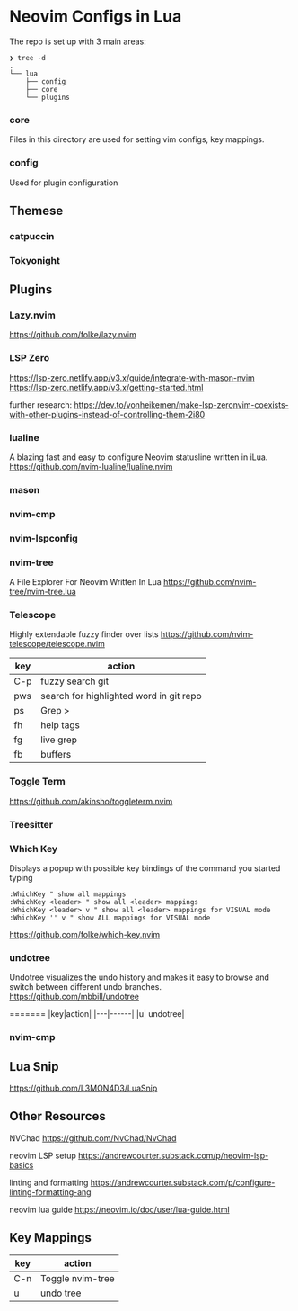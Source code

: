 # Neovim Configs in Lua

The repo is set up with 3 main areas:

```
❯ tree -d
.
└── lua
    ├── config
    ├── core
    └── plugins
```

### core
Files in this directory are used for setting vim configs, key mappings.

### config
Used for plugin configuration


## Themese
### catpuccin
### Tokyonight

## Plugins

### Lazy.nvim
https://github.com/folke/lazy.nvim

### LSP Zero
https://lsp-zero.netlify.app/v3.x/guide/integrate-with-mason-nvim
https://lsp-zero.netlify.app/v3.x/getting-started.html

further research:
https://dev.to/vonheikemen/make-lsp-zeronvim-coexists-with-other-plugins-instead-of-controlling-them-2i80

### lualine
A blazing fast and easy to configure Neovim statusline written in iLua.
https://github.com/nvim-lualine/lualine.nvim

### mason

### nvim-cmp

### nvim-lspconfig

### nvim-tree
A File Explorer For Neovim Written In Lua
https://github.com/nvim-tree/nvim-tree.lua

### Telescope
Highly extendable fuzzy finder over lists
https://github.com/nvim-telescope/telescope.nvim

|key|action|
|---|------|
|C-p|fuzzy search git|
|<leader>pws|search for highlighted word in git repo|
|<leader>ps|Grep >|
|<leader>fh|help tags|
|<leader>fg|live grep|
|<leader>fb|buffers|

### Toggle Term
https://github.com/akinsho/toggleterm.nvim

### Treesitter

### Which Key
Displays a popup with possible key bindings of the command you started typing
```
:WhichKey " show all mappings
:WhichKey <leader> " show all <leader> mappings
:WhichKey <leader> v " show all <leader> mappings for VISUAL mode
:WhichKey '' v " show ALL mappings for VISUAL mode
```
https://github.com/folke/which-key.nvim

### undotree
Undotree visualizes the undo history and makes it easy to browse and switch between different undo branches.
https://github.com/mbbill/undotree

=======
|key|action|
|---|------|
|<leader>u| undotree|

### nvim-cmp

## Lua Snip

https://github.com/L3MON4D3/LuaSnip


## Other Resources
NVChad
https://github.com/NvChad/NvChad

neovim LSP setup
https://andrewcourter.substack.com/p/neovim-lsp-basics

linting and formatting
https://andrewcourter.substack.com/p/configure-linting-formatting-ang

neovim lua guide
https://neovim.io/doc/user/lua-guide.html

## Key Mappings

|key|action|
|---|------|
|C-n|Toggle nvim-tree|
|<leader>u|undo tree|
